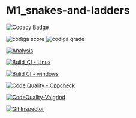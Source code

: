 # M1_snakes-and-ladders



[![Codacy Badge](https://app.codacy.com/project/badge/Grade/05e823b7789844f9a87544b8fc96a2b8)](https://www.codacy.com/gh/GANGABHAVANIDONDAPATI/M1_snakes-and-ladders/dashboard?utm_source=github.com&amp;utm_medium=referral&amp;utm_content=GANGABHAVANIDONDAPATI/M1_snakes-and-ladders&amp;utm_campaign=Badge_Grade)



![codiga score](https://api.codiga.io/project/32443/score/svg)
![codiga grade](https://api.codiga.io/project/32443/status/svg)

[![Analysis](https://github.com/GANGABHAVANIDONDAPATI/M1_snakes-and-ladders/actions/workflows/Analysis.yml/badge.svg)](https://github.com/GANGABHAVANIDONDAPATI/M1_snakes-and-ladders/actions/workflows/Analysis.yml)

[![Build_CI - Linux](https://github.com/GANGABHAVANIDONDAPATI/M1_snakes-and-ladders/actions/workflows/Linux.yml/badge.svg)](https://github.com/GANGABHAVANIDONDAPATI/M1_snakes-and-ladders/actions/workflows/Linux.yml)

[![Bulid CI - windows](https://github.com/GANGABHAVANIDONDAPATI/M1_snakes-and-ladders/actions/workflows/Windows.yml/badge.svg)](https://github.com/GANGABHAVANIDONDAPATI/M1_snakes-and-ladders/actions/workflows/Windows.yml)

[![Code Quality - Cppcheck](https://github.com/GANGABHAVANIDONDAPATI/M1_snakes-and-ladders/actions/workflows/c-cpp.yml/badge.svg)](https://github.com/GANGABHAVANIDONDAPATI/M1_snakes-and-ladders/actions/workflows/c-cpp.yml)

[![CodeQuality-Valgrind](https://github.com/GANGABHAVANIDONDAPATI/M1_snakes-and-ladders/actions/workflows/Valgrind.yml/badge.svg)](https://github.com/GANGABHAVANIDONDAPATI/M1_snakes-and-ladders/actions/workflows/Valgrind.yml)

[![Git Inspector](https://github.com/GANGABHAVANIDONDAPATI/M1_snakes-and-ladders/actions/workflows/gitinsepector.yml/badge.svg)](https://github.com/GANGABHAVANIDONDAPATI/M1_snakes-and-ladders/actions/workflows/gitinsepector.yml)
